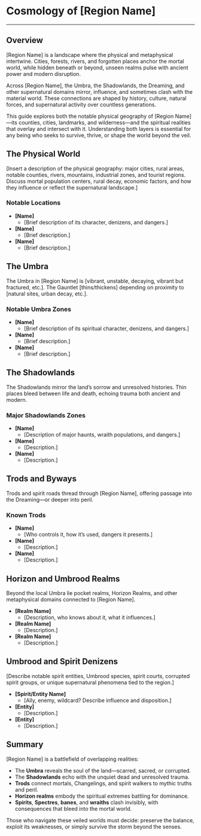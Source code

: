 # Cosmology of [Region Name]

---

## Overview

[Region Name] is a landscape where the physical and metaphysical intertwine. Cities, forests, rivers, and forgotten places anchor the mortal world, while hidden beneath or beyond, unseen realms pulse with ancient power and modern disruption.

Across [Region Name], the Umbra, the Shadowlands, the Dreaming, and other supernatural domains mirror, influence, and sometimes clash with the material world. These connections are shaped by history, culture, natural forces, and supernatural activity over countless generations.

This guide explores both the notable physical geography of [Region Name]—its counties, cities, landmarks, and wilderness—and the spiritual realities that overlay and intersect with it. Understanding both layers is essential for any being who seeks to survive, thrive, or shape the world beyond the veil.

## The Physical World

[Insert a description of the physical geography: major cities, rural areas, notable counties, rivers, mountains, industrial zones, and tourist regions. Discuss mortal population centers, rural decay, economic factors, and how they influence or reflect the supernatural landscape.]

### Notable Locations

- **[Name]**
  - [Brief description of its character, denizens, and dangers.]
- **[Name]**
  - [Brief description.]
- **[Name]**
  - [Brief description.]


## The Umbra

The Umbra in [Region Name] is [vibrant, unstable, decaying, vibrant but fractured, etc.]. The Gauntlet [thins/thickens] depending on proximity to [natural sites, urban decay, etc.].

### Notable Umbra Zones

- **[Name]**
  - [Brief description of its spiritual character, denizens, and dangers.]
- **[Name]**
  - [Brief description.]
- **[Name]**
  - [Brief description.]

## The Shadowlands

The Shadowlands mirror the land’s sorrow and unresolved histories. Thin places bleed between life and death, echoing trauma both ancient and modern.

### Major Shadowlands Zones

- **[Name]**
  - [Description of major haunts, wraith populations, and dangers.]
- **[Name]**
  - [Description.]
- **[Name]**
  - [Description.]

## Trods and Byways

Trods and spirit roads thread through [Region Name], offering passage into the Dreaming—or deeper into peril.

### Known Trods

- **[Name]**
  - [Who controls it, how it’s used, dangers it presents.]
- **[Name]**
  - [Description.]
- **[Name]**
  - [Description.]

## Horizon and Umbrood Realms

Beyond the local Umbra lie pocket realms, Horizon Realms, and other metaphysical domains connected to [Region Name].

- **[Realm Name]**
  - [Description, who knows about it, what it influences.]
- **[Realm Name]**
  - [Description.]
- **[Realm Name]**
  - [Description.]

## Umbrood and Spirit Denizens

[Describe notable spirit entities, Umbrood species, spirit courts, corrupted spirit groups, or unique supernatural phenomena tied to the region.]

- **[Spirit/Entity Name]**
  - [Ally, enemy, wildcard? Describe influence and disposition.]
- **[Entity]**
  - [Description.]
- **[Entity]**
  - [Description.]

## Summary

[Region Name] is a battlefield of overlapping realities:

- The **Umbra** reveals the soul of the land—scarred, sacred, or corrupted.
- The **Shadowlands** echo with the unquiet dead and unresolved trauma.
- **Trods** connect mortals, Changelings, and spirit walkers to mythic truths and peril.
- **Horizon realms** embody the spiritual extremes battling for dominance.
- **Spirits**, **Spectres**, **banes**, and **wraiths** clash invisibly, with consequences that bleed into the mortal world.

Those who navigate these veiled worlds must decide: preserve the balance, exploit its weaknesses, or simply survive the storm beyond the senses.